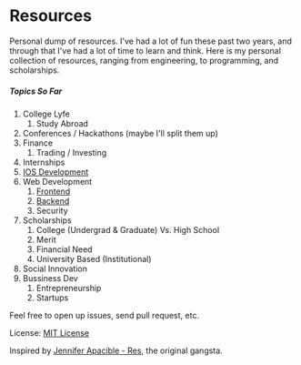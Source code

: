 Resources
=========

Personal dump of resources. I've had a lot of fun these past two years, and through that I've had a lot of time to learn and think. Here is my personal collection of resources, ranging from engineering, to programming, and scholarships.

##### Topics So Far
1. College Lyfe
    1. Study Abroad
2. Conferences / Hackathons (maybe I'll split them up)
3. Finance
    1. Trading / Investing
4. Internships
5. [IOS Development](https://github.com/mrcoven94/resources/blob/gh-pages/IOS.md)
6. Web Development 
    1. [Frontend](https://github.com/mrcoven94/resources/blob/gh-pages/frontend.md)
    2. [Backend](https://github.com/mrcoven94/resources/blob/gh-pages/backend.md)
    4. Security
7. Scholarships
    1. College (Undergrad & Graduate) Vs. High School
    2. Merit
    3. Financial Need
    4. University Based (Institutional)
8. Social Innovation
9. Bussiness Dev 
    1. Entrepreneurship
    2. Startups
    
    

Feel free to open up issues, send pull request, etc.

License: [MIT License](https://github.com/mrcoven94/resources/blob/gh-pages/LICENSE.md)

Inspired by [Jennifer Apacible - Res](https://github.com/japacible/res), the original gangsta. 
